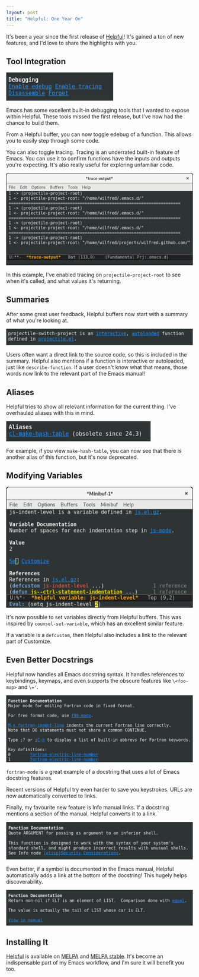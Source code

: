 ```yaml
--- 
layout: post
title: "Helpful: One Year On"
---
```


It's been a year since the first release of
[Helpful](/blog/2017/08/30/helpful-adding-contextual-help-to-emacs/)!
It's gained a ton of new features, and I'd love to share the
highlights with you.

## Tool Integration

<img src="/assets/helpful_more_debugging.png">

Emacs has some excellent built-in debugging tools that I wanted to
expose within Helpful. These tools missed the first release, but I've now
had the chance to build them.

From a Helpful buffer, you can now toggle edebug of a
function. This allows you to easily step through some code.

You can also toggle tracing. Tracing is an underrated built-in feature
of Emacs. You can use it to confirm functions have the inputs and
outputs you're expecting. It's also really useful for exploring
unfamiliar code.

<img src="/assets/emacs_trace.png">

In this example, I've enabled tracing on `projectile-project-root` to
see when it's called, and what values it's returning.

## Summaries

After some great user feedback, Helpful buffers now start with a
summary of what you're looking at.

<img src="/assets/projectile_intro.png">

Users often want a direct link to the source code, so this is included
in the summary. Helpful also mentions if a function is interactive or
autoloaded, just like `describe-function`. If a user doesn't know what
that means, those words now link to the relevant part of the Emacs
manual!

## Aliases

Helpful tries to show all relevant information for the current
thing. I've overhauled aliases with this in mind.

<img src="/assets/obsolete_alias.png">

For example, if you view `make-hash-table`, you can now see that there
is another alias of this function, but it's now deprecated.

## Modifying Variables

<img src="/assets/helpful_set_variable.png">

It's now possible to set variables directly from Helpful buffers. This
was inspired by `counsel-set-variable`, which has an excellent similar
feature.

If a variable is a `defcustom`, then Helpful also includes a link to
the relevant part of Customize.

## Even Better Docstrings

Helpful now handles all Emacs docstring syntax. It handles references
to keybindings, keymaps, and even supports the obscure features like
`\<foo-map>` and `\='`.

<img src="/assets/fortran_mode.png">

`fortran-mode` is a great example of a docstring that uses a lot of
Emacs docstring features.

Recent versions of Helpful try even harder to save you
keystrokes. URLs are now automatically converted to links.

Finally, my favourite new feature is Info manual links. If a docstring
mentions a section of the manual, Helpful converts it to a link.

<img src="/assets/helpful_info_reference.png">

Even better, if a symbol is documented in the Emacs manual, Helpful
automatically adds a link at the bottom of the docstring! This hugely
helps discoverability.

<img src="/assets/helpful_view_in_manual.png">

## Installing It

[Helpful](https://github.com/Wilfred/helpful) is available on
[MELPA](http://www.melpa.org/#/helpful) and [MELPA
stable](https://stable.melpa.org/#/helpful). It's become an
indispensable part of my Emacs workflow, and I'm sure it will benefit
you too.
